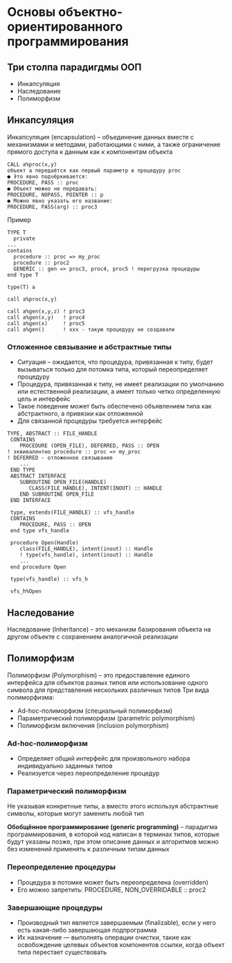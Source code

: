 # Основы объектно-ориентированного программирования

## Три столпа парадигдмы ООП
- Инкапсуляция
- Наследование
- Полиморфизм

## Инкапсуляция
Инкапсуляция (encapsulation) – объединение данных
вместе с механизмами и методами, работающими с ними, а
также ограничение прямого доступа к данным как к
компонентам объекта

```
CALL a%proc(x,y)
объект a передаётся как первый параметр в процедуру proc
● Это явно подчёркивается:
PROCEDURE, PASS :: proc
● Объект можно не передавать:
PROCEDURE, NOPASS, POINTER :: p
● Можно явно указать его название:
PROCEDURE, PASS(arg) :: proc3
```
Пример
```
TYPE T
  private
...
contains
  procedure :: proc => my_proc
  procedure :: proc2
  GENERIC :: gen => proc3, proc4, proc5 ! перегрузка процедуры
end type T

type(T) a

call a%proc(x,y)

call a%gen(x,y,z) ! proc3
call a%gen(x,y)   ! proc4
call a%gen(x)     ! proc5
call a%gen()      ! xxx - такую процедуру не создавали
```

### Отложенное связывание и абстрактные типы
- Ситуация – ожидается, что процедура, привязанная к типу,
будет вызываться только для потомка типа, который
переопределяет процедуру
- Процедура, привязанная к типу, не имеет реализации по
умолчанию или естественной реализации, а имеет только
четко определенную цель и интерфейс
- Такое поведение может быть обеспечено объявлением типа
как абстрактного, а привязки как отложенной
- Для связанной процедуры требуется интерфейс
```
TYPE, ABSTRACT :: FILE_HANDLE
 CONTAINS
    PROCEDURE (OPEN_FILE), DEFERRED, PASS :: OPEN
! эквивалентно procedure :: proc => my_proc
! DEFERRED - отложенное связывание
    ...
 END TYPE
 ABSTRACT INTERFACE
    SUBROUTINE OPEN_FILE(HANDLE)
       CLASS(FILE_HANDLE), INTENT(INOUT) :: HANDLE
    END SUBROUTINE OPEN_FILE
 END INTERFACE
 
 type, extends(FILE_HANDLE) :: vfs_handle
 CONTAINS
    PROCEDURE, PASS :: OPEN
 end type vfs_handle
 
 procedure Open(Handle)
    class(FILE_HANDLE), intent(inout) :: Handle
    ! type(vfs_handle), intent(inout) :: Handle
    ...
 end procedure Open
 
 type(vfs_handle) :: vfs_h
 
 vfs_h%Open 
```
## Наследование
Наследование (Inheritance) – это механизм базирования
объекта на другом объекте с сохранением аналогичной
реализации

## Полиморфизм
Полиморфизм (Polymorphism) – это предоставление
единого интерфейса для объектов разных типов или
использование одного символа для представления
нескольких различных типов
Три вида полиморфизма:
- Ad-hoc-полиморфизм (специальный полиморфизм)
- Параметрический полиморфизм (parametric polymorphism)
- Полиморфизм включения (inclusion polymorphism)

### Ad-hoc-полиморфизм
- Определяет общий интерфейс для произвольного набора
индивидуально заданных типов
- Реализуется через переопределение процедур

### Параметрический полиморфизм
Не указывая конкретные типы, а вместо этого используя
абстрактные символы, которые могут заменить любой тип

**Обобщённое программирование (generic programming)** –
парадигма программирования, в которой код написан в
терминах типов, которые будут указаны позже, при этом
описание данных и алгоритмов можно без изменений
применять к различным типам данных

### Переопределение процедуры
- Процедура в потомке может быть переопределена
(overridden)
- Его можно запретить:
PROCEDURE, NON_OVERRIDABLE :: proc2

### Завершающие процедуры
- Производный тип является завершаемым (finalizable), если у
него есть какая-либо завершающая подпрограмма
- Их назначение — выполнять операции очистки, такие как
освобождение целевых объектов компонентов ссылки, когда
объект типа перестает существовать
